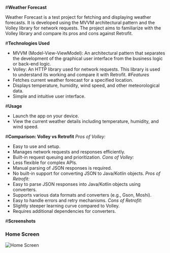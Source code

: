 #**Weather Forecast**

Weather Forecast is a test project for fetching and displaying weather forecasts. It is developed using the MVVM architectural pattern and the Volley library for network requests. 
The project aims to familiarize with the Volley library and compare its pros and cons against Retrofit.

#**Technologies Used**
- MVVM (Model-View-ViewModel): An architectural pattern that separates the development of the graphical user interface from the business logic or back-end logic.
- Volley: An HTTP library used for network requests. This library is used to understand its working and compare it with Retrofit.
#*Features*
- Fetches current weather forecast for a specified location.
- Displays temperature, humidity, wind speed, and other meteorological data.
- Simple and intuitive user interface.

#**Usage**
- Launch the app on your device.
- View the current weather details including temperature, humidity, and wind speed.

#**Comparison: Volley vs Retrofit**
*Pros of Volley:*
- Easy to use and setup.
- Manages network requests and responses efficiently.
- Built-in request queuing and prioritization.
*Cons of Volley:*
- Less flexible for complex APIs.
- Manual parsing of JSON responses is required.
- No built-in support for converting JSON to Java/Kotlin objects.
*Pros of Retrofit:*
- Easy to parse JSON responses into Java/Kotlin objects using converters.
- Supports various data formats and converters (e.g., Gson, Moshi).
- Easy to handle errors and retry mechanisms.
*Cons of Retrofit:*
- Slightly steeper learning curve compared to Volley.
- Requires additional dependencies for converters.

#**Screenshots**
### Home Screen
![Home Screen](screenshots/home_screen.png)